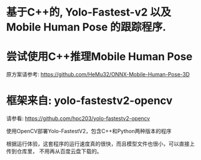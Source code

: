 # 基于C++的, Yolo-Fastest-v2 以及 Mobile Human Pose 的跟踪程序.

# 尝试使用C++推理Mobile Human Pose

原方案请参考: https://github.com/HeMu32/ONNX-Mobile-Human-Pose-3D


# 框架来自: yolo-fastestv2-opencv
请参看: https://github.com/hpc203/yolo-fastestv2-opencv

使用OpenCV部署Yolo-FastestV2，包含C++和Python两种版本的程序

根据运行体验，这套程序的运行速度真的很快，而且模型文件也很小，可以直接上传到仓库里，
不用再从百度云盘下载的。
